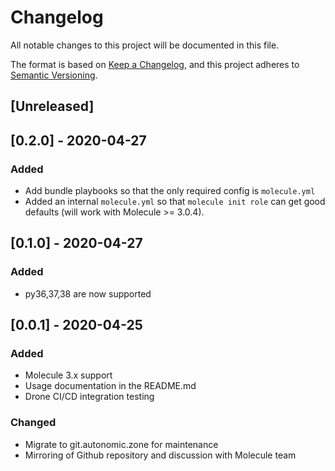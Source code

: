 # Changelog

All notable changes to this project will be documented in this file.

The format is based on [Keep a Changelog](https://keepachangelog.com/en/1.0.0/),
and this project adheres to [Semantic Versioning](https://semver.org/spec/v2.0.0.html).

## [Unreleased]

## [0.2.0] - 2020-04-27

### Added

- Add bundle playbooks so that the only required config is `molecule.yml`
- Added an internal `molecule.yml` so that `molecule init role` can get good defaults (will work with Molecule >= 3.0.4).

## [0.1.0] - 2020-04-27

### Added

- py36,37,38 are now supported

## [0.0.1] - 2020-04-25

### Added

- Molecule 3.x support
- Usage documentation in the README.md
- Drone CI/CD integration testing

### Changed

- Migrate to git.autonomic.zone for maintenance
- Mirroring of Github repository and discussion with Molecule team
